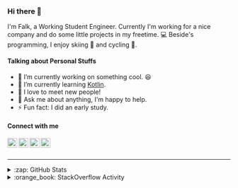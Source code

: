 ### Hi there 👋

I'm Falk, a Working Student Engineer. Currently I'm working for a nice company and do some little projects in my freetime. :computer: Beside's programming, I enjoy skiing :ski: and cycling :bicyclist:.

#### Talking about Personal Stuffs

- 🔭 I’m currently working on something cool. :laughing:
- 🌱 I’m currently learning [Kotlin][kotlin].
- 👯 I love to meet new people!
- 💬 Ask me about anything, I'm happy to help.
- ⚡ Fun fact: I did an early study.

#### Connect with me

[<img align="left" alt="LinkedIn" width="22px" src="https://cdn.jsdelivr.net/npm/simple-icons@v3/icons/linkedin.svg" />][linkedin]
[<img align="left" alt="GitHub" width="22px" src="https://cdn.jsdelivr.net/npm/simple-icons@v3/icons/github.svg" />][github]
[<img align="left" alt="GitLab" width="22px" src="https://cdn.jsdelivr.net/npm/simple-icons@v3/icons/gitlab.svg" />][gitlab]
[<img align="left" alt="Stack Overflow" width="22px" src="https://cdn.jsdelivr.net/npm/simple-icons@v3/icons/stackoverflow.svg" />][stackoverflow]

<br />
<br />

---

<details>
  <summary>:zap: GitHub Stats</summary>
  
  [![Flaxel's github stats](https://github-readme-stats.vercel.app/api?username=flaxel&include_all_commits=true)][github]
</details>

<details>
  <summary>:orange_book: StackOverflow Activity</summary>
  
  <!-- STACKOVERFLOW:START -->
- [Answer by flaxel for Java: Only Print Unique Characters in a String](https://stackoverflow.com/questions/64197421/java-only-print-unique-characters-in-a-string/64199627#64199627)
- [Answer by flaxel for Create a method that with 2 given arrays returns a new one with elements from a and b with no duplicates:](https://stackoverflow.com/questions/64197284/create-a-method-that-with-2-given-arrays-returns-a-new-one-with-elements-from-a/64197493#64197493)
- [Answer by flaxel for How do I resolve this error using Paths.of?](https://stackoverflow.com/questions/64187979/how-do-i-resolve-this-error-using-paths-of/64188291#64188291)
- [Answer by flaxel for How do i solve non-fast-forward error in git repository?](https://stackoverflow.com/questions/64183735/how-do-i-solve-non-fast-forward-error-in-git-repository/64183921#64183921)
- [Answer by flaxel for How to use 'Select-String' to filter lines from an output](https://stackoverflow.com/questions/64183006/how-to-use-select-string-to-filter-lines-from-an-output/64183371#64183371)
<!-- STACKOVERFLOW:END -->
</details>

[stackoverflow]: https://stackoverflow.com/users/10951752/flaxel
[gitlab]: https://gitlab.com/flaxel
[github]: https://github.com/flaxel
[linkedin]: https://www.linkedin.com/in/falk-p-b457211a0/
[kotlin]: https://kotlinlang.org/
